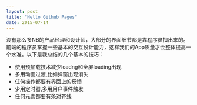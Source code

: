 ```yaml
---
layout: post
title: "Hello Github Pages"
date: 2015-07-14
---
```


没有那么多NB的产品经理和设计师，大部分的界面细节都是靠程序员扣出来的。前端的程序员掌握一些基本的交互设计能力，这样我们的App质量才会整体提高一个水准。以下是我总结的几个基本的技巧：

* 使用预加载技术减少loadng和全屏loading出现
* 多用动画过渡,比如弹窗出现消失
* 任何操作都要有界面上的反馈
* 少用定时器,多用用户事件触发
* 任何元素都要有条对齐线
